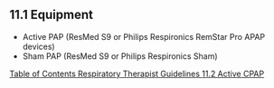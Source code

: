 ## 11.1 Equipment

* Active PAP (ResMed S9 or Philips Respironics RemStar Pro APAP devices)
* Sham PAP (ResMed S9 or Philips Respironics Sham)



<div class="center">
<div class="btn-group">
  <a href=":pages_path:/manuals/respiratory-therapist-guidelines/11-00-rt-guidelines-toc.md" class="btn btn-default">
    <span class="glyphicon glyphicon-chevron-left"></span>
    Table of Contents
  </a>

  <a href=":pages_path:/manuals/respiratory-therapist-guidelines" class="btn btn-default">
    <span class="glyphicon glyphicon-chevron-up"></span>
    Respiratory Therapist Guidelines
  </a>

  <a href=":pages_path:/manuals/respiratory-therapist-guidelines/11-02-active-cpap.md" class="btn btn-success">
    11.2 Active CPAP
    <span class="glyphicon glyphicon-chevron-right"></span>
  </a>
</div>
</div>
